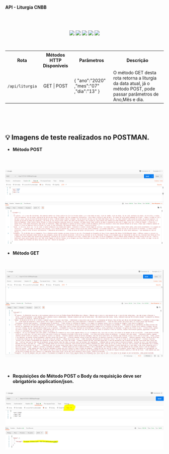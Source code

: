 
<br>
<b>API - Liturgia CNBB</b>
<br>
<br>
<br>
<br>

<span align="center">

![](https://img.shields.io/github/last-commit/LucasGiori/API-LITURGIA-CNBB)
![](https://img.shields.io/github/commit-activity/m/LucasGiori/API-LITURGIA-CNBB)
![](https://img.shields.io/github/repo-size/LucasGiori/API-LITURGIA-CNBB)
![](https://img.shields.io/github/languages/count/LucasGiori/API-LITURGIA-CNBB)
![](https://img.shields.io/github/languages/top/LucasGiori/API-LITURGIA-CNBB)

</span>


<br>
<table style="width:100%">
  <tr>
    <th>Rota</th>
    <th>Métodos HTTP Disponíveis</th>
    <th>Parâmetros</th>
    <th>Descrição</th>
  </tr>
  <tr>
    <td><code>/api/liturgia</code></td>
    <td align="center">GET | POST</td>
    <td>
        {
          "ano":"2020"
          ,"mes":"07"
          ,"dia":"13"
        }
    </td>
    <td>O método GET desta rota retorna a liturgia da data atual, já o método POST, pode passar parâmetros de Ano,Mês e dia.</td>
  </tr>
  
</table>
<br><br><br>

## :bulb: Imagens de teste realizados no POSTMAN.

- **Método POST**

<br>
<h3 align="center">
    <img 
        alt="Screenshot da aplicação, método POST" 
        title="Screenshot da aplicação, método POST"
        width="800px"
        src="./.github/POST.png"
    >
</h3>

- **Método GET**

<h3 align="center">
<br>
    <img 
        alt="Screenshot da aplicação, método GET" 
        title="Screenshot da aplicação, método GET"
        width="800px"
        src="./.github/GET.png"
    >
</h3>
<br>

- **Requisições do Método POST o Body da requisição deve ser obrigatório application/json.**

<h3 align="center">
    <img 
        alt="Screenshot da aplicação, validação" 
        title="Screenshot da aplicação, Validação"
        width="800px"
        src="./.github/VALIDACAO.png"
    >
</h3>
